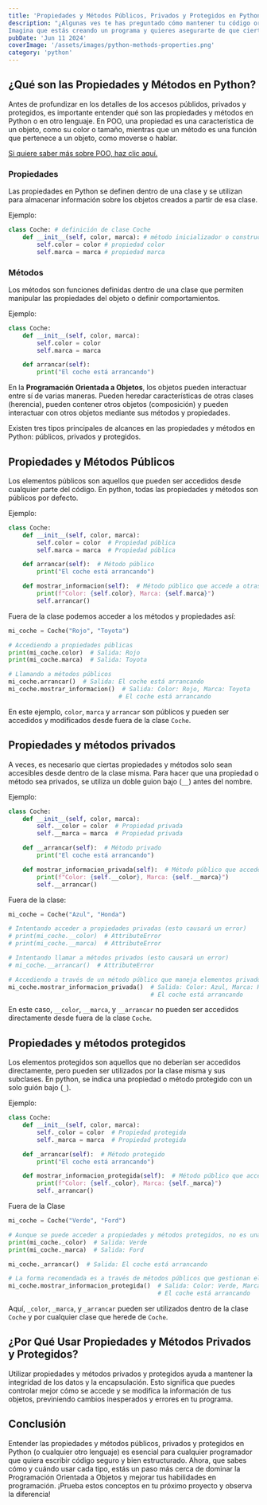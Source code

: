 ```yaml
---
title: 'Propiedades y Métodos Públicos, Privados y Protegidos en Python'
description: "¿Algunas ves te has preguntado cómo mantener tu código organizado y seguro al mismo tiempo?
Imagina que estás creando un programa y quieres asegurarte de que ciertos datos y funciones solo puedan ser utilizados de maneras específicas. Aquí es donde entran en juego las propiedades y métodos públicos, privados y protegidos. Sigue leyendo para descubrir cómo estos conceptos fundamentales en la Programación Orientada a Objetos (POO) pueden ayudarte a mejorar tu código."
pubDate: 'Jun 11 2024'
coverImage: '/assets/images/python-methods-properties.png'
category: 'python'
---
```


## ¿Qué son las Propiedades y Métodos en Python?
Antes de profundizar en los detalles de los accesos públidos, privados y protegidos, es importante entender qué son las propiedades y métodos en Python o en otro lenguaje. En POO, una propiedad es una característica de un objeto, como su color o tamaño, mientras que un método es una función que pertenece a un objeto, como moverse o hablar.

[Si quiere saber más sobre POO, haz clic aquí.](https://ayrielnoriega.com/blog/poo/)


### Propiedades
Las propiedades en Python se definen dentro de una clase y se utilizan para almacenar información sobre los objetos creados a partir de esa clase. 

Ejemplo:
```python
class Coche: # definición de clase Coche
    def __init__(self, color, marca): # método inicializador o constructor
        self.color = color # propiedad color
        self.marca = marca # propiedad marca
```

### Métodos
Los métodos son funciones definidas dentro de una clase que permiten manipular las propiedades del objeto o definir comportamientos.

Ejemplo:
```python
class Coche:
    def __init__(self, color, marca):
        self.color = color
        self.marca = marca

    def arrancar(self):
        print("El coche está arrancando")
```

En la **Programación Orientada a Objetos**, los objetos pueden interactuar entre sí de varias maneras. Pueden heredar características de otras clases (herencia), pueden contener otros objetos (composición) y pueden interactuar con otros objetos mediante sus métodos y propiedades.


Existen tres tipos principales de alcances en las propiedades y métodos en Python: públicos, privados y protegidos.

## Propiedades y Métodos Públicos
Los elementos públicos son aquellos que pueden ser accedidos desde cualquier parte del código. En python, todas las propiedades y métodos son públicos por defecto.

Ejemplo:
```python
class Coche:
    def __init__(self, color, marca):
        self.color = color  # Propiedad pública
        self.marca = marca  # Propiedad pública

    def arrancar(self):  # Método público
        print("El coche está arrancando")

    def mostrar_informacion(self):  # Método público que accede a otras propiedades y métodos públicos
        print(f"Color: {self.color}, Marca: {self.marca}")
        self.arrancar()
```

Fuera de la clase podemos acceder a los métodos y propiedades así:
```python
mi_coche = Coche("Rojo", "Toyota")

# Accediendo a propiedades públicas
print(mi_coche.color)  # Salida: Rojo
print(mi_coche.marca)  # Salida: Toyota

# Llamando a métodos públicos
mi_coche.arrancar()  # Salida: El coche está arrancando
mi_coche.mostrar_informacion()  # Salida: Color: Rojo, Marca: Toyota
                               # El coche está arrancando
```
En este ejemplo, `color`, `marca` y `arrancar` son públicos y pueden ser accedidos y modificados desde fuera de la clase `Coche`.


## Propiedades y métodos privados
A veces, es necesario que ciertas propiedades y métodos solo sean accesibles desde dentro de la clase misma. Para hacer que una propiedad o método sea privados, se utiliza un doble guion bajo (`__`) antes del nombre.

Ejemplo:
```python
class Coche:
    def __init__(self, color, marca):
        self.__color = color  # Propiedad privada
        self.__marca = marca  # Propiedad privada

    def __arrancar(self):  # Método privado
        print("El coche está arrancando")

    def mostrar_informacion_privada(self):  # Método público que accede a propiedades y métodos privados
        print(f"Color: {self.__color}, Marca: {self.__marca}")
        self.__arrancar()
```

Fuera de la clase:
```python
mi_coche = Coche("Azul", "Honda")

# Intentando acceder a propiedades privadas (esto causará un error)
# print(mi_coche.__color)  # AttributeError
# print(mi_coche.__marca)  # AttributeError

# Intentando llamar a métodos privados (esto causará un error)
# mi_coche.__arrancar()  # AttributeError

# Accediendo a través de un método público que maneja elementos privados
mi_coche.mostrar_informacion_privada()  # Salida: Color: Azul, Marca: Honda
                                        # El coche está arrancando
```
En este caso, `__color`, `__marca`, y `__arrancar` no pueden ser accedidos directamente desde fuera de la clase `Coche`.

## Propiedades y métodos protegidos
Los elementos protegidos son aquellos que no deberían ser accedidos directamente, pero pueden ser utilizados por la clase misma y sus subclases. En python, se indica una propiedad o método protegido con un solo guión bajo (`_`).

Ejemplo:
```python
class Coche:
    def __init__(self, color, marca):
        self._color = color  # Propiedad protegida
        self._marca = marca  # Propiedad protegida

    def _arrancar(self):  # Método protegido
        print("El coche está arrancando")

    def mostrar_informacion_protegida(self):  # Método público que accede a propiedades y métodos protegidos
        print(f"Color: {self._color}, Marca: {self._marca}")
        self._arrancar()
```

Fuera de la Clase
```python
mi_coche = Coche("Verde", "Ford")

# Aunque se puede acceder a propiedades y métodos protegidos, no es una buena práctica
print(mi_coche._color)  # Salida: Verde
print(mi_coche._marca)  # Salida: Ford

mi_coche._arrancar()  # Salida: El coche está arrancando

# La forma recomendada es a través de métodos públicos que gestionan elementos protegidos
mi_coche.mostrar_informacion_protegida()  # Salida: Color: Verde, Marca: Ford
                                          # El coche está arrancando
```
Aquí, `_color`, `_marca`, y `_arrancar` pueden ser utilizados dentro de la clase `Coche` y por cualquier clase que herede de `Coche`.

## ¿Por Qué Usar Propiedades y Métodos Privados y Protegidos?
Utilizar propiedades y métodos privados y protegidos ayuda a mantener la integridad de los datos y la encapsulación. Esto significa que puedes controlar mejor cómo se accede y se modifica la información de tus objetos, previniendo cambios inesperados y errores en tu programa.

## Conclusión
Entender las propiedades y métodos públicos, privados y protegidos en Python (o cualquier otro lenguaje) es esencial para cualquier programador que quiera escribir código seguro y bien estructurado. Ahora, que sabes cómo y cuándo usar cada tipo, estás un paso más cerca de dominar la Programación Orientada a Objetos y mejorar tus habilidades en programación. ¡Prueba estos conceptos en tu próximo proyecto y observa la diferencia!


